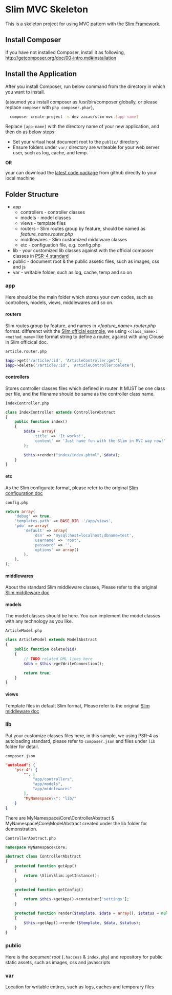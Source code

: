 # Slim MVC Skeleton #
This is a skeleton project for using MVC pattern with the [Slim Framework](http://www.slimframework.com/). 

## Install Composer

If you have not installed Composer, install it as following, 
<http://getcomposer.org/doc/00-intro.md#installation>

## Install the Application

After you install Composer, run below command from the directory in which you want to install.

(assumed you install composer as /usr/bin/composer globally, or please replace `composer` with `php composer.phar`),

```bash
  composer create-project -s dev zacao/slim-mvc [app-name]
```

Replace `[app-name]` with the directory name of your new application, and then do as below steps:
* Set your virtual host document root to the `public/` directory.
* Ensure folders under `var/` directory are writeable for your web server user, such as log, cache, and temp.

**OR**

your can download the [latest code package](https://github.com/zacao/slim-mvc/archive/master.zip) from github directly to your local machine

## Folder Structure
 * app
   * controllers - controller classes
   * models - model classes
   * views - template files
   * routers - Slim routes group by feature, should be named as *feature_name.router.php*
   * middlewares - Slim customized middlware classes
   * etc - configuation file, e.g. config.php
 * lib - your customized lib classes against with the official composer classes in [PSR-4 standard](https://github.com/php-fig/fig-standards/blob/master/accepted/PSR-4-autoloader.md)
 * public - document root & the public assetic files, such as images, css and js
 * var - writable folder, such as log, cache, temp and so on

### app
Here should be the main folder which stores your own codes, such as controllers, models, views, middlewares and so on.
#### routers
Slim routes group by feature, and names in *<feature_name>.router.php* format. 
differenct with the [Slim official example](http://docs.slimframework.com/#Routing-Overview), we using `<class_name>:<method_name>` like format string to define a router, against with uing Clouse in Slim officical doc.

`article.router.php`
```php
$app->get('/article/:id', 'ArticleController:get');
$app->delete('/article/:id', 'ArticleController:delete');
```
#### controllers
Stores controller classes files which defined in router. It MUST be one class per file, and the filename should be same as the controller class name.

`IndexController.php`
```php
class IndexController extends ControllerAbstract
{
    public function index()
    {
        $data = array(
            'title' => 'It works!',
            'content' => 'Just have fun with the Slim in MVC way now!'
        );

        $this->render("index/index.phtml", $data);
    }
}
```
#### etc
As the Slim configurate format, please refer to the original [Slim configuration doc](http://docs.slimframework.com/#Configuration-Overview)

`config.php`
```php
return array(
    'debug' => true,
    'templates.path' => BASE_DIR .'/app/views',
    'pdo' => array(
        'default' => array(
            'dsn' => 'mysql:host=localhost;dbname=test',
            'username' => 'root',
            'password' => '',
            'options' => array()
        ),
    ),
);
```
#### middlewares
About the standard Slim middleware classes, Please refer to the original [Slim middleware doc](http://docs.slimframework.com/#Middleware-Overview)
#### models
The model classes should be here. You can implement the model classes with any technology as you like.

`ArticleModel.php`
```php
class ArticleModel extends ModelAbstract
{
    public function delete($id)
    {
        // TODO related DML lines here
        $dbh = $this->getWriteConnection();

        return true;
    }
}
```
#### views
Template files in default Slim format, Please refer to the original [Slim middleware doc](http://docs.slimframework.com/#View-Overview)

### lib
Put your customize classes files here, in this sample, we using PSR-4 as autoloading standard, please refer to `composer.json` and files under `lib` folder for detail.

`composer.json`
```json
"autoload": {
    "psr-4": {
        "": [
            "app/controllers",
            "app/models",
            "app/middlewares"
        ],
        "MyNamespace\\": "lib/"
    }
}
```
There are MyNamespace\Core\ControllerAbstract & MyNamespace\Core\ModelAbstract created under the lib folder for demonstration.

`ControllerAbstract.php`
```php
namespace MyNamespace\Core;

abstract class ControllerAbstract
{
    protected function getApp()
    {
        return \Slim\Slim::getInstance();
    }

    protected function getConfig()
    {
        return $this->getApp()->container['settings'];
    }

    protected function render($template, $data = array(), $status = null)
    {
        $this->getApp()->render($template, $data, $status);
    }
}
```
### public
Here is the *document root* (`.haccess` & `index.php`) and repository for public static assets, such as images, css and javascripts 

### var
Location for writable entires, such as logs, caches and temporary files
